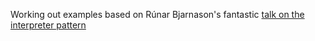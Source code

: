 Working out examples based on Rúnar Bjarnason's fantastic [talk on the interpreter pattern](https://www.youtube.com/watch?v=hmX2s3pe_qk)